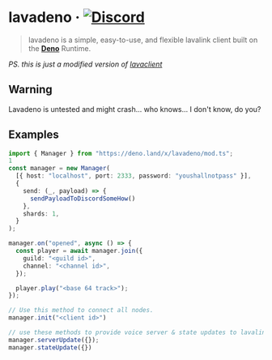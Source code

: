 # lavadeno &middot; [![Discord](https://discordapp.com/api/guilds/696355996657909790/embed.png)](https://discord.gg/BnQECNd)

> lavadeno is a simple, easy-to-use, and flexible lavalink client built on the **[Deno](https://deno.land/)** Runtime.

_PS. this is just a modified version of [lavaclient](https://npmjs.com/lavaclient)_

## Warning

Lavadeno is untested and might crash... who knows... I don't know, do you?

## Examples

```ts
import { Manager } from "https://deno.land/x/lavadeno/mod.ts";
1
const manager = new Manager(
  [{ host: "localhost", port: 2333, password: "youshallnotpass" }],
  {
    send: (_, payload) => {
      sendPayloadToDiscordSomeHow()
    },
    shards: 1,
  }
);

manager.on("opened", async () => {
  const player = await manager.join({
    guild: "<guild id>",
    channel: "<channel id>",
  });

  player.play("<base 64 track>");
});

// Use this method to connect all nodes.
manager.init("<client id>")

// use these methods to provide voice server & state updates to lavalink.
manager.serverUpdate({});
manager.stateUpdate({})
```
